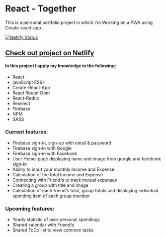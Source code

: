 <h1>React - Together </h1>

<p>This is a personal portfolio project in which I'm Working on a PWA using Create-react-app.</p>

[![Netlify Status](https://api.netlify.com/api/v1/badges/71669725-2b50-4b29-acea-6591a50d1648/deploy-status)](https://app.netlify.com/sites/together-live/deploys)

<a href="https://together-live.netlify.app/"  target="blank"><h2>Check out project on Netlify</h2></a>

<h4>In this project I apply my knowledge in the following:</h4>

<ul>
<li>React</li>
<li>javaScript ES6+</li>
<li>Create-React-App</li>
<li>React Router Dom</li>
<li>React-Redux</li>
<li>Reselect</li>
<li>Firebase</li>
<li>NPM</li>
<li>SASS</li>
</ul>

<h3>Current features:</h3>

<ul>
<li>Firebase sign-in, sign-up with email & password</li>
<li>Firebase sign-in with Google</li>
<li>Firebase sign-in with Facebook</li>
<li>User Home-page displaying name and image from google and facebook sign-in </li>
<li>Ability to input your monthly Income and Expense</li>
<li>Calculation of the total Income and Expense</li>
<li>Connecting with Friend/s to track mutual expenses</li>
<li>Creating a group with title and image</li>
<li>Calculation of each friend's total, group totals and displaying individual spending item of each group member</li>
</ul>

<h3>Upcoming features:</h3>

<ul>
<li>Yearly statistic of user personal spendings</li>
<li>Shared calendar with Friend/s </li>
<li>Shared ToDo list to view common tasks</li>
</ul>


